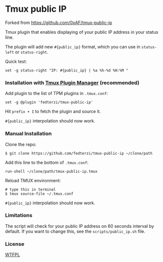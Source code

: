 # Tmux public IP

Forked from https://github.com/0xAF/tmux-public-ip

Tmux plugin that enables displaying of your public IP address in your status line.

The plugin will add new `#{public_ip}` format, which you can use in `status-left` or `status-right`.

Quick test:

    set -g status-right "IP: #{public_ip} | %a %h-%d %H:%M "

### Installation with [Tmux Plugin Manager](https://github.com/tmux-plugins/tpm) (recommended)

Add plugin to the list of TPM plugins in `.tmux.conf`:

    set -g @plugin 'fedterzi/tmux-public-ip'

Hit `prefix + I` to fetch the plugin and source it.

`#{public_ip}` interpolation should now work.

### Manual Installation

Clone the repo:

    $ git clone https://github.com/fedterzi/tmux-public-ip ~/clone/path

Add this line to the bottom of `.tmux.conf`:

    run-shell ~/clone/path/tmux-public-ip.tmux

Reload TMUX environment:

    # type this in terminal
    $ tmux source-file ~/.tmux.conf

`#{public_ip}` interpolation should now work.

### Limitations

The script will check for your public IP address on 60 seconds interval by default.
If you want to change this, see the `scripts/public_ip.sh` file.

### License

[WTFPL](LICENSE)
